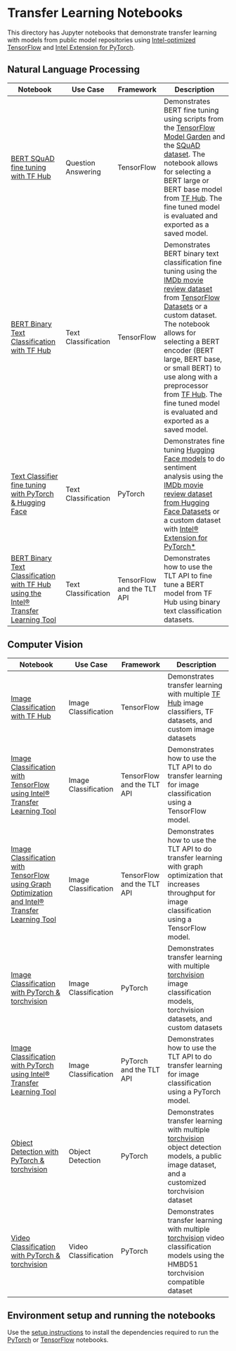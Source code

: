 # Transfer Learning Notebooks

This directory has Jupyter notebooks that demonstrate transfer learning with
models from public model repositories using
[Intel-optimized TensorFlow](https://pypi.org/project/intel-tensorflow/)
and [Intel Extension for PyTorch](https://github.com/intel/intel-extension-for-pytorch).

## Natural Language Processing

| Notebook | Use Case | Framework| Description |
| ---------| ---------|----------|-------------|
| [BERT SQuAD fine tuning with TF Hub](/notebooks/question_answering/tfhub_question_answering) | Question Answering | TensorFlow | Demonstrates BERT fine tuning using scripts from the [TensorFlow Model Garden](https://github.com/tensorflow/models) and the [SQuAD dataset](https://rajpurkar.github.io/SQuAD-explorer/). The notebook allows for selecting a BERT large or BERT base model from [TF Hub](https://tfhub.dev). The fine tuned model is evaluated and exported as a saved model. |
| [BERT Binary Text Classification with TF Hub](/notebooks/text_classification/tfhub_text_classification) | Text Classification | TensorFlow | Demonstrates BERT binary text classification fine tuning using the [IMDb movie review dataset](https://www.tensorflow.org/datasets/catalog/imdb_reviews) from [TensorFlow Datasets](https://www.tensorflow.org/datasets) or a custom dataset. The notebook allows for selecting a BERT encoder (BERT large, BERT base, or small BERT) to use along with a preprocessor from [TF Hub](https://tfhub.dev). The fine tuned model is evaluated and exported as a saved model. |
| [Text Classifier fine tuning with PyTorch & Hugging Face](/notebooks/text_classification/pytorch_text_classification) | Text Classification | PyTorch |Demonstrates fine tuning [Hugging Face models](https://huggingface.co/models) to do sentiment analysis using the [IMDb movie review dataset from Hugging Face Datasets](https://huggingface.co/datasets/imdb) or a custom dataset with [Intel® Extension for PyTorch*](https://github.com/intel/intel-extension-for-pytorch) |
| [BERT Binary Text Classification with TF Hub using the Intel® Transfer Learning Tool](/notebooks/text_classification/tlt_api_tf_text_classification) | Text Classification | TensorFlow and the TLT API | Demonstrates how to use the TLT API to fine tune a BERT model from TF Hub using binary text classification datasets. |

## Computer Vision

| Notebook | Use Case |  Framework | Description |
| ---------| ---------|------------|-------------|
| [Image Classification with TF Hub](/notebooks/image_classification/tf_image_classification) | Image Classification | TensorFlow | Demonstrates transfer learning with multiple [TF Hub](https://tfhub.dev) image classifiers, TF datasets, and custom image datasets |
| [Image Classification with TensorFlow using Intel® Transfer Learning Tool](/notebooks/image_classification/tlt_api_tf_image_classification) | Image Classification | TensorFlow and the TLT API | Demonstrates how to use the TLT API to do transfer learning for image classification using a TensorFlow model. |
| [Image Classification with TensorFlow using Graph Optimization and Intel® Transfer Learning Tool](/notebooks/image_classification/tlt_api_tf_image_classification) | Image Classification | TensorFlow and the TLT API | Demonstrates how to use the TLT API to do transfer learning with graph optimization that increases throughput for image classification using a TensorFlow model. |
| [Image Classification with PyTorch & torchvision](/notebooks/image_classification/pytorch_image_classification) | Image Classification | PyTorch | Demonstrates transfer learning with multiple [torchvision](https://pytorch.org/vision/stable/index.html) image classification models, torchvision datasets, and custom datasets |
| [Image Classification with PyTorch using Intel® Transfer Learning Tool](/notebooks/image_classification/tlt_api_pyt_image_classification) | Image Classification | PyTorch and the TLT API | Demonstrates how to use the TLT API to do transfer learning for image classification using a PyTorch model. |
| [Object Detection with PyTorch & torchvision](/notebooks/object_detection/pytorch_object_detection) | Object Detection | PyTorch |Demonstrates transfer learning with multiple [torchvision](https://pytorch.org/vision/stable/index.html) object detection models, a public image dataset, and a customized torchvision dataset |
| [Video Classification with PyTorch & torchvision](/notebooks/video_classification/pytorch_video_classification) | Video Classification | PyTorch | Demonstrates transfer learning with multiple [torchvision](https://pytorch.org/vision/stable/index.html) video classification models using the HMBD51 torchvision compatible dataset |


## Environment setup and running the notebooks

Use the [setup instructions](setup.md) to install the dependencies required to run the
[PyTorch](setup.md#pytorch-environment) or [TensorFlow](setup.md#tensorflow-environment) notebooks.
